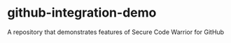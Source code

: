 # github-integration-demo

A repository that demonstrates features of Secure Code Warrior for GitHub
